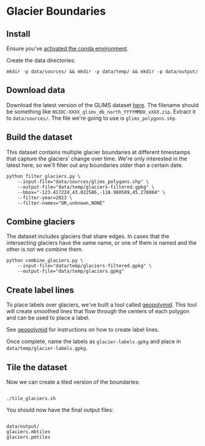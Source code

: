 # Glacier Boundaries

## Install

Ensure you've [activated the conda environment](../../README.md#building-datasets).

Create the data directories:

```
mkdir -p data/sources/ && mkdir -p data/temp/ && mkdir -p data/output/
```

## Download data

Download the latest version of the GLIMS dataset [here](https://daacdata.apps.nsidc.org/pub/DATASETS/nsidc0272_GLIMS_v1/). The filename should be something like `NSIDC-XXXX_glims_db_north_YYYYMMDD_vXXX.zip`. Extract it to `data/sources/`. The file we're going to use is `glims_polygons.shp`.

## Build the dataset

This dataset contains multiple glacier boundaries at different timestamps that capture the glaciers' change over time. We're only interested in the latest here, so we'll filter out any boundaries older than a certain date.

```
python filter_glaciers.py \
    --input-file="data/sources/glims_polygons.shp" \
    --output-file="data/temp/glaciers-filtered.gpkg" \
    --bbox="-123.417224,43.022586,-118.980589,45.278084" \
    --filter-year=2023 \
    --filter-names="OR,unknown,NONE"
```

## Combine glaciers

The dataset includes glaciers that share edges. In cases that the intersecting glaciers have the same name, or one of them is named and the other is not we combine them.

```
python combine_glaciers.py \
    --input-file="data/temp/glaciers-filtered.gpkg" \
    --output-file="data/temp/glaciers.gpkg"
```

## Create label lines

To place labels over glaciers, we've built a tool called [geopolymid](https://github.com/rainflame/geopolymid). This tool will create smoothed lines that flow through the centers of each polygon and can be used to place a label.

See [geopolymid](https://github.com/rainflame/geopolymid) for instructions on how to create label lines.

Once complete, name the labels as `glacier-labels.gpkg` and place in `data/temp/glacier-labels.gpkg`.

## Tile the dataset

Now we can create a tiled version of the boundaries:

```

./tile_glaciers.sh

```

You should now have the final output files:

```

data/output/
glaciers.mbtiles
glaciers.pmtiles

```

```

```

